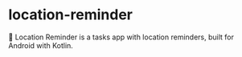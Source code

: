 # location-reminder
📍 Location Reminder is a tasks app with location reminders, built for Android with Kotlin.
